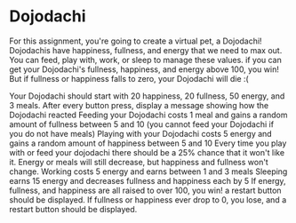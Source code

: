 # Dojodachi
For this assignment, you're going to create a virtual pet, a Dojodachi! Dojodachis have happiness, fullness, and energy that we need to max out. You can feed, play with, work, or sleep to manage these values. if you can get your Dojodachi's fullness, happiness, and energy above 100, you win! But if fullness or happiness falls to zero, your Dojodachi will die :(

Your Dojodachi should start with 20 happiness, 20 fullness, 50 energy, and 3 meals.
After every button press, display a message showing how the Dojodachi reacted
Feeding your Dojodachi costs 1 meal and gains a random amount of fullness between 5 and 10 (you cannot feed your Dojodachi if you do not have meals)
Playing with your Dojodachi costs 5 energy and gains a random amount of happiness between 5 and 10
Every time you play with or feed your dojodachi there should be a 25% chance that it won't like it. Energy or meals will still decrease, but happiness and fullness won't change.
Working costs 5 energy and earns between 1 and 3 meals
Sleeping earns 15 energy and decreases fullness and happiness each by 5
If energy, fullness, and happiness are all raised to over 100, you win! a restart button should be displayed.
If fullness or happiness ever drop to 0, you lose, and a restart button should be displayed.
